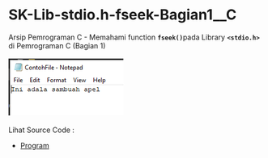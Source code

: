 # SK-Lib-stdio.h-fseek-Bagian1__C
Arsip Pemrograman C - Memahami function <code><b>fseek()</b></code>pada Library <code><b>&lt;stdio.h></b></code> di Pemrograman C (Bagian 1)<br><br>
<img src="https://github.com/RizkyKhapidsyah/SK-Lib-stdio.h-fseek-Bagian1__C/blob/master/SK-Lib-stdio.h-fseek-Bagian1__C/x64/result/001.PNG"><br><br>
Lihat Source Code : <br>
- <a href="https://github.com/RizkyKhapidsyah/SK-Lib-stdio.h-fseek-Bagian1__C/blob/master/SK-Lib-stdio.h-fseek-Bagian1__C/Source.c">Program</a>
